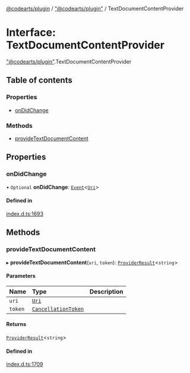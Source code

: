 [@codearts/plugin](../README.md) / ["@codearts/plugin"](../modules/_codearts_plugin_.md) / TextDocumentContentProvider

# Interface: TextDocumentContentProvider

["@codearts/plugin"](../modules/_codearts_plugin_.md).TextDocumentContentProvider

## Table of contents

### Properties

- [onDidChange](codearts_plugin_.TextDocumentContentProvider.md#ondidchange)

### Methods

- [provideTextDocumentContent](codearts_plugin_.TextDocumentContentProvider.md#providetextdocumentcontent)

## Properties

### onDidChange

• `Optional` **onDidChange**: [`Event`](codearts_plugin_.Event.md)<[`Uri`](../classes/codearts_plugin_.Uri.md)\>

#### Defined in

[index.d.ts:1693](https://github.com/huaweicloud/cloudide-plugin-api/blob/203b986/index.d.ts#L1693)

## Methods

### provideTextDocumentContent

▸ **provideTextDocumentContent**(`uri`, `token`): [`ProviderResult`](../modules/_codearts_plugin_.md#providerresult)<`string`\>

#### Parameters

| Name | Type | Description |
| :------ | :------ | :------ |
| `uri` | [`Uri`](../classes/codearts_plugin_.Uri.md) |  |
| `token` | [`CancellationToken`](codearts_plugin_.CancellationToken.md) |  |

#### Returns

[`ProviderResult`](../modules/_codearts_plugin_.md#providerresult)<`string`\>

#### Defined in

[index.d.ts:1709](https://github.com/huaweicloud/cloudide-plugin-api/blob/203b986/index.d.ts#L1709)
